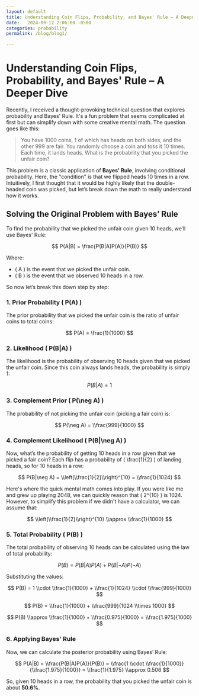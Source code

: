 ```yaml
---
layout: default
title: Understanding Coin Flips, Probability, and Bayes' Rule – A Deeper Dive
date:   2024-09-12 2:06:00 -0500
categories: probability
permalink: /blog/blog1/

---
```


# Understanding Coin Flips, Probability, and Bayes' Rule – A Deeper Dive

Recently, I received a thought-provoking technical question that explores probability and Bayes' Rule. It's a fun problem that seems complicated at first but can simplify down with some creative mental math. The question goes like this:

> You have 1000 coins, 1 of which has heads on both sides, and the other 999 are fair. You randomly choose a coin and toss it 10 times. Each time, it lands heads. What is the probability that you picked the unfair coin?

This problem is a classic application of **Bayes' Rule**, involving conditional probability. Here, the "condition" is that we flipped heads 10 times in a row. Intuitively, I first thought that it would be highly likely that the double-headed coin was picked, but let’s break down the math to really understand how it works.

## Solving the Original Problem with Bayes’ Rule

To find the probability that we picked the unfair coin given 10 heads, we’ll use Bayes' Rule:

$$ 
P(A|B) = \frac{P(B|A)P(A)}{P(B)} 
$$

Where:
- \( A \) is the event that we picked the unfair coin.
- \( B \) is the event that we observed 10 heads in a row.

So now let’s break this down step by step:

### 1. **Prior Probability \( P(A) \)**

The prior probability that we picked the unfair coin is the ratio of unfair coins to total coins:

$$ 
P(A) = \frac{1}{1000} 
$$

### 2. **Likelihood \( P(B|A) \)**

The likelihood is the probability of observing 10 heads given that we picked the unfair coin. Since this coin always lands heads, the probability is simply 1:

$$ 
P(B|A) = 1 
$$

### 3. **Complement Prior \( P(\neg A) \)**

The probability of not picking the unfair coin (picking a fair coin) is:

$$ P(\neg A) = \\frac{999}{1000} $$

### 4. **Complement Likelihood \( P(B|\neg A) \)**

Now, what’s the probability of getting 10 heads in a row given that we picked a fair coin? Each flip has a probability of \( \\frac{1}{2} \) of landing heads, so for 10 heads in a row:

$$ P(B|\neg A) = \\left(\\frac{1}{2}\\right)^{10} = \\frac{1}{1024} $$

Here's where the quick mental math comes into play. If you were like me and grew up playing 2048, we can quickly reason that \( 2^{10} \) is 1024. However, to simplify this problem if we didn't have a calculator, we can assume that:

$$ \\left(\\frac{1}{2}\\right)^{10} \\approx \\frac{1}{1000} $$

### 5. **Total Probability \( P(B) \)**

The total probability of observing 10 heads can be calculated using the law of total probability:

$$ P(B) = P(B|A)P(A) + P(B|\neg A)P(\neg A) $$

Substituting the values:

$$ P(B) = 1 \\cdot \\frac{1}{1000} + \\frac{1}{1024} \\cdot \\frac{999}{1000} $$

$$ P(B) = \\frac{1}{1000} + \\frac{999}{1024 \\times 1000} $$

$$ P(B) \\approx \\frac{1}{1000} + \\frac{0.975}{1000} = \\frac{1.975}{1000} $$

### 6. **Applying Bayes' Rule**

Now, we can calculate the posterior probability using Bayes’ Rule:

$$ P(A|B) = \\frac{P(B|A)P(A)}{P(B)} = \\frac{1 \\cdot \\frac{1}{1000}}{\\frac{1.975}{1000}} = \\frac{1}{1.975} \\approx 0.506 $$

So, given 10 heads in a row, the probability that you picked the unfair coin is about **50.6%**.

